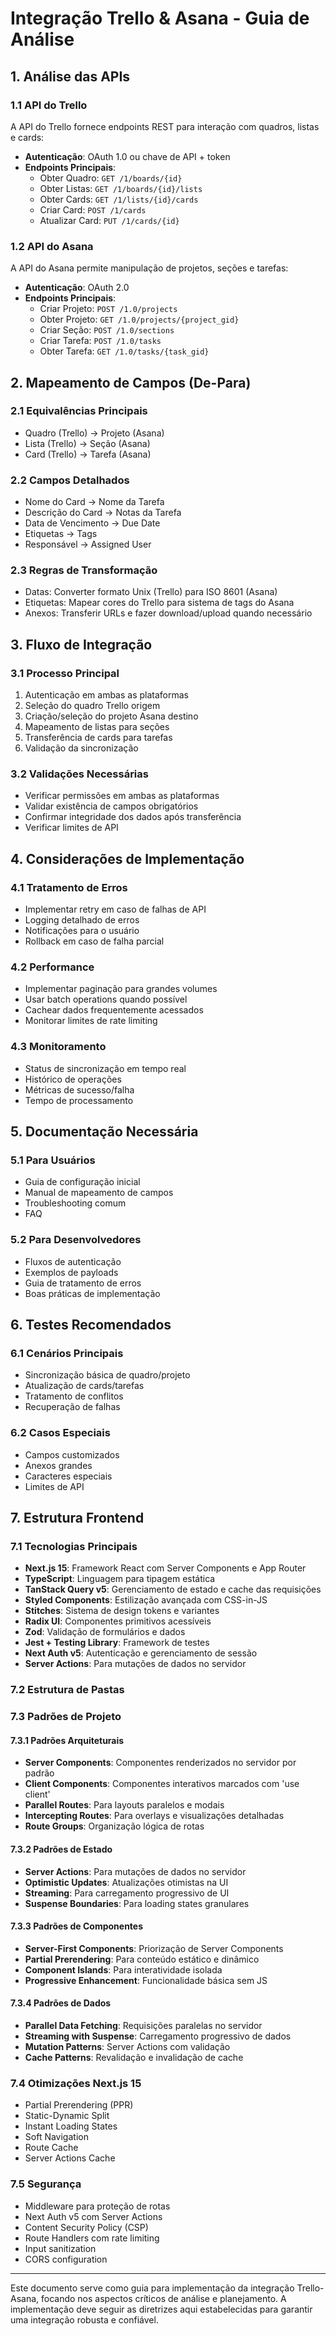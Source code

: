 # Integração Trello & Asana - Guia de Análise

## 1. Análise das APIs

### 1.1 API do Trello
A API do Trello fornece endpoints REST para interação com quadros, listas e cards:

- **Autenticação**: OAuth 1.0 ou chave de API + token
- **Endpoints Principais**:
  - Obter Quadro: `GET /1/boards/{id}`
  - Obter Listas: `GET /1/boards/{id}/lists`
  - Obter Cards: `GET /1/lists/{id}/cards`
  - Criar Card: `POST /1/cards`
  - Atualizar Card: `PUT /1/cards/{id}`

### 1.2 API do Asana
A API do Asana permite manipulação de projetos, seções e tarefas:

- **Autenticação**: OAuth 2.0
- **Endpoints Principais**:
  - Criar Projeto: `POST /1.0/projects`
  - Obter Projeto: `GET /1.0/projects/{project_gid}`
  - Criar Seção: `POST /1.0/sections`
  - Criar Tarefa: `POST /1.0/tasks`
  - Obter Tarefa: `GET /1.0/tasks/{task_gid}`

## 2. Mapeamento de Campos (De-Para)

### 2.1 Equivalências Principais
- Quadro (Trello) → Projeto (Asana)
- Lista (Trello) → Seção (Asana)
- Card (Trello) → Tarefa (Asana)

### 2.2 Campos Detalhados
- Nome do Card → Nome da Tarefa
- Descrição do Card → Notas da Tarefa
- Data de Vencimento → Due Date
- Etiquetas → Tags
- Responsável → Assigned User

### 2.3 Regras de Transformação
- Datas: Converter formato Unix (Trello) para ISO 8601 (Asana)
- Etiquetas: Mapear cores do Trello para sistema de tags do Asana
- Anexos: Transferir URLs e fazer download/upload quando necessário

## 3. Fluxo de Integração

### 3.1 Processo Principal
1. Autenticação em ambas as plataformas
2. Seleção do quadro Trello origem
3. Criação/seleção do projeto Asana destino
4. Mapeamento de listas para seções
5. Transferência de cards para tarefas
6. Validação da sincronização

### 3.2 Validações Necessárias
- Verificar permissões em ambas as plataformas
- Validar existência de campos obrigatórios
- Confirmar integridade dos dados após transferência
- Verificar limites de API

## 4. Considerações de Implementação

### 4.1 Tratamento de Erros
- Implementar retry em caso de falhas de API
- Logging detalhado de erros
- Notificações para o usuário
- Rollback em caso de falha parcial

### 4.2 Performance
- Implementar paginação para grandes volumes
- Usar batch operations quando possível
- Cachear dados frequentemente acessados
- Monitorar limites de rate limiting

### 4.3 Monitoramento
- Status de sincronização em tempo real
- Histórico de operações
- Métricas de sucesso/falha
- Tempo de processamento

## 5. Documentação Necessária

### 5.1 Para Usuários
- Guia de configuração inicial
- Manual de mapeamento de campos
- Troubleshooting comum
- FAQ

### 5.2 Para Desenvolvedores
- Fluxos de autenticação
- Exemplos de payloads
- Guia de tratamento de erros
- Boas práticas de implementação

## 6. Testes Recomendados

### 6.1 Cenários Principais
- Sincronização básica de quadro/projeto
- Atualização de cards/tarefas
- Tratamento de conflitos
- Recuperação de falhas

### 6.2 Casos Especiais
- Campos customizados
- Anexos grandes
- Caracteres especiais
- Limites de API

## 7. Estrutura Frontend

### 7.1 Tecnologias Principais
- **Next.js 15**: Framework React com Server Components e App Router
- **TypeScript**: Linguagem para tipagem estática
- **TanStack Query v5**: Gerenciamento de estado e cache das requisições
- **Styled Components**: Estilização avançada com CSS-in-JS
- **Stitches**: Sistema de design tokens e variantes
- **Radix UI**: Componentes primitivos acessíveis
- **Zod**: Validação de formulários e dados
- **Jest + Testing Library**: Framework de testes
- **Next Auth v5**: Autenticação e gerenciamento de sessão
- **Server Actions**: Para mutações de dados no servidor

### 7.2 Estrutura de Pastas

### 7.3 Padrões de Projeto

#### 7.3.1 Padrões Arquiteturais
- **Server Components**: Componentes renderizados no servidor por padrão
- **Client Components**: Componentes interativos marcados com 'use client'
- **Parallel Routes**: Para layouts paralelos e modais
- **Intercepting Routes**: Para overlays e visualizações detalhadas
- **Route Groups**: Organização lógica de rotas

#### 7.3.2 Padrões de Estado
- **Server Actions**: Para mutações de dados no servidor
- **Optimistic Updates**: Atualizações otimistas na UI
- **Streaming**: Para carregamento progressivo de UI
- **Suspense Boundaries**: Para loading states granulares

#### 7.3.3 Padrões de Componentes
- **Server-First Components**: Priorização de Server Components
- **Partial Prerendering**: Para conteúdo estático e dinâmico
- **Component Islands**: Para interatividade isolada
- **Progressive Enhancement**: Funcionalidade básica sem JS

#### 7.3.4 Padrões de Dados
- **Parallel Data Fetching**: Requisições paralelas no servidor
- **Streaming with Suspense**: Carregamento progressivo de dados
- **Mutation Patterns**: Server Actions com validação
- **Cache Patterns**: Revalidação e invalidação de cache

### 7.4 Otimizações Next.js 15
- Partial Prerendering (PPR)
- Static-Dynamic Split
- Instant Loading States
- Soft Navigation
- Route Cache
- Server Actions Cache

### 7.5 Segurança
- Middleware para proteção de rotas
- Next Auth v5 com Server Actions
- Content Security Policy (CSP)
- Route Handlers com rate limiting
- Input sanitization
- CORS configuration

---

Este documento serve como guia para implementação da integração Trello-Asana, focando nos aspectos críticos de análise e planejamento. A implementação deve seguir as diretrizes aqui estabelecidas para garantir uma integração robusta e confiável.

